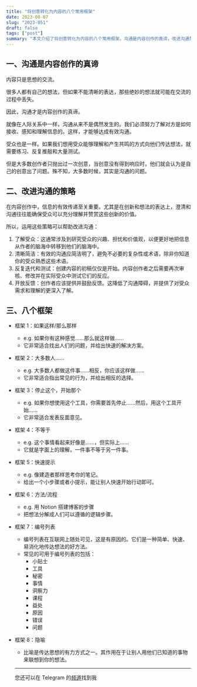 ```yaml
---
title: "将创意转化为内容的八个常用框架"
date: 2023-08-07
slug: "2023-051"
draft: false
tags: ["post"]
summary: "本文介绍了将创意转化为内容的八个常用框架。沟通是内容创作的真谛，改进沟通策略可以帮助信息的有效传递。八个框架包括：如果这样/那么那样、大多数人、停止这个、不等于、快速提示、方法/流程、编号列表、隐喻。"
---
```

## 一、沟通是内容创作的真谛

内容只是思想的交流。

很多人都有自己的想法，但如果不能清晰的表达，那些绝妙的想法就可能在交流的过程中丢失。

因此，沟通才是内容创作的真谛。

就像在人际关系中一样，沟通从来不是偶然发生的。我们必须努力了解对方是如何接收、感知和理解信息的。这样，才能够达成有效沟通。

受众也是一样。如果我们想用受众能够理解和产生共鸣的方式向他们传达想法，就需要练习、反复推敲和大量测试。

但是大多数创作者只抛出过一次创意，当创意没有得到响应时，他们就会认为是自己的创意出了问题。殊不知，大多数时候，其实是沟通的问题。

## 二、改进沟通的策略

在内容创作中，信息的有效传递至关重要。尤其是在创新和想法的表达上，澄清和沟通往往能确保受众可以充分理解并赞赏这些创新的价值。

所以，运用这些策略可以帮助改进沟通：

1. 了解受众：这通常涉及到研究受众的兴趣、担忧和价值观，以便更好地把信息从作者的脑海中转移到他们的脑海中。
2. 清晰简洁：有效的沟通应简洁明了，避免不必要的复杂性或术语，除非你知道你的受众熟悉这些术语。
3. 反复迭代和测试：创建内容的初稿仅仅是开始。内容创作者之后需要再次审核、修改并在实际受众中测试它们的反应。
4. 开放反馈：创作者应该提供并鼓励反馈。这降低了沟通障碍，并提供了对受众需求和理解的更深入了解。

## 三、八个框架

- 框架 1：如果这样/那么那样
    - e.g. 如果你有这种感觉……那么就这样做……
    - 它非常适合找出人们的问题，并给出快速的解决方案。
- 框架 2：大多数人……
    - e.g. 大多数人都做这件事……相反，你应该这样做……
    - 它非常适合指出常见的行为，并给出相反的选择。
- 框架 3：停止这个，开始那个
    - e.g. 如果你想使用这个工具，你需要首先停止……然后，用这个工具开始……
    - 它非常适合发表反面意见。
- 框架 4：不等于
    - e.g. 这个事情看起来好像是……，但实际上……
    - 它就是字面上的理解，一件事不等于另一件事。
- 框架 5：快速提示
    - e.g. 像建造者那样思考你的笔记。
    - 给出一个小步骤或者小提示，能让别人快速开始行动即可。
- 框架 6：方法/流程
    - e.g. 用 Notion 搭建博客的步骤
    - 把想法分解成人们可以遵循的逻辑步骤。
- 框架 7：编号列表
    - 编号列表在互联网上随处可见，这是有原因的。它们是一种简单、快速、易消化地传达想法的好方法。
    - 常见的可用于编号列表的包括：
        - 小贴士
        - 工具
        - 秘密
        - 事情
        - 洞察力
        - 课程
        - 益处
        - 原因
        - 错误
        - 问题
- 框架 8：隐喻
    - 比喻是传达思想的有力方式之一。其作用在于让别人用他们已知道的事物来联想到你的想法。
    
    ---
    
    您还可以在 Telegram 的[频道](https://t.me/justgoidea)找到我